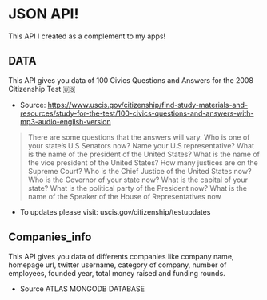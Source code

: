 # JSON API!

This API I created as a complement to my apps!

## DATA

This API gives you data of 100 Civics Questions and Answers for the 2008 Citizenship Test 🇺🇸
- Source: https://www.uscis.gov/citizenship/find-study-materials-and-resources/study-for-the-test/100-civics-questions-and-answers-with-mp3-audio-english-version

> There are some questions that the answers will vary. Who is one of your state’s U.S Senators now? Name your U.S representative? What is the name of the president of the United States? What is the name of the vice president of the United States? How many justices are on the Supreme Court? Who is the Chief Justice of the United States now? Who is the Governor of your state now? What is the capital of your state? What is the political party of the President now? What is the name of the Speaker of the House of Representatives now

- To updates please visit: uscis.gov/citizenship/testupdates

## Companies_info

This API gives you data of differents companies like company name, homepage url, twitter username, category of company, number of employees, founded year, total money raised and funding rounds.

- Source ATLAS MONGODB DATABASE